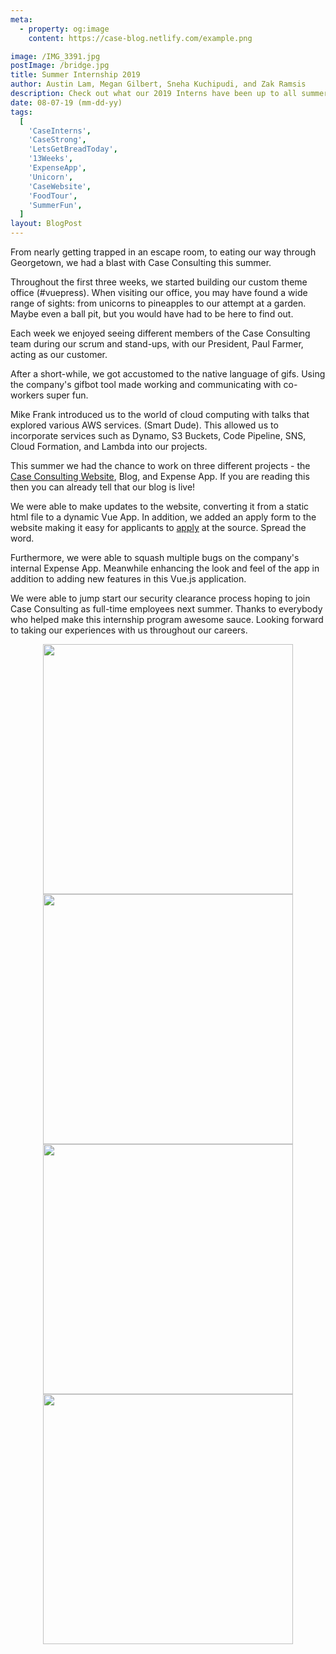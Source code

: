 ```yaml
---
meta:
  - property: og:image
    content: https://case-blog.netlify.com/example.png

image: /IMG_3391.jpg
postImage: /bridge.jpg
title: Summer Internship 2019
author: Austin Lam, Megan Gilbert, Sneha Kuchipudi, and Zak Ramsis
description: Check out what our 2019 Interns have been up to all summer.
date: 08-07-19 (mm-dd-yy)
tags:
  [
    'CaseInterns',
    'CaseStrong',
    'LetsGetBreadToday',
    '13Weeks',
    'ExpenseApp',
    'Unicorn',
    'CaseWebsite',
    'FoodTour',
    'SummerFun',
  ]
layout: BlogPost
---
```


From nearly getting trapped in an escape room, to eating our way through Georgetown, we had a blast with Case Consulting this summer.

Throughout the first three weeks, we started building our custom theme office (#vuepress). When visiting our office, you may have found a wide range of sights: from unicorns to pineapples to our attempt at a garden. Maybe even a ball pit, but you would have had to be here to find out.

Each week we enjoyed seeing different members of the Case Consulting team during our scrum and stand-ups, with our President, Paul Farmer, acting as our customer.

After a short-while, we got accustomed to the native language of gifs. Using the company's gifbot tool made working and communicating with co-workers super fun.

Mike Frank introduced us to the world of cloud computing with talks that explored various AWS services. (Smart Dude). This allowed us to incorporate services such as Dynamo, S3 Buckets, Code Pipeline, SNS, Cloud Formation, and Lambda into our projects.

This summer we had the chance to work on three different projects - the <a href="https://www.consultwithcase.com/">Case Consulting Website</a>, Blog, and Expense App. If you are reading this then you can already tell that our blog is live!

We were able to make updates to the website, converting it from a static html file to a dynamic Vue App. In addition, we added an apply form to the website making it easy for applicants to <a href="https://www.consultwithcase.com/apply-form">apply</a> at the source. Spread the word.

Furthermore, we were able to squash multiple bugs on the company's internal Expense App. Meanwhile enhancing the look and feel of the app in addition to adding new features in this Vue.js application.

We were able to jump start our security clearance process hoping to join Case Consulting as full-time employees next summer. Thanks to everybody who helped make this internship program awesome sauce. Looking forward to taking our experiences with us throughout our careers.

<center>
<img src="/IMG_3369.jpg" width="400"/>
<img src="/IMG_3387.jpg" width="400"/></center>
<center><img src="/IMG_3389.jpg" width="400"/>
<img src="/IMG_3388.jpg" width="400"/></center>
